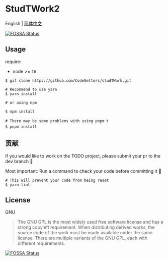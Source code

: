 # StudTWork2

English | [简体中文](./README-ZH.md)

[![FOSSA Status](https://app.fossa.com/api/projects/git%2Bgithub.com%2FCodeGetters%2FStudTWork2.svg?type=shield)](https://app.fossa.com/projects/git%2Bgithub.com%2FCodeGetters%2FStudTWork2?ref=badge_shield)

## Usage

require:

- node >= `16`

```shell
$ git clone https://github.com/CodeGetters/studTWork.git

# Recommend to use yarn
$ yarn install

# or using npm

$ npm install

# There may be some problems with using pnpm ❗
$ pnpm install

```

## 贡献

If you would like to work on the TODO project, please submit your pr to the dev branch 👀

Most important: Run a command to check your code before committing it 🤞

```shell
# This will prevent your code from being reset
$ yarn lint

```

## License

GNU

> The GNU GPL is the most widely used free software license and has a strong copyleft requirement. When distributing derived works, the source code of the work must be made available under the same license. There are multiple variants of the GNU GPL, each with different requirements.

[![FOSSA Status](https://app.fossa.com/api/projects/git%2Bgithub.com%2FCodeGetters%2FStudTWork2.svg?type=large)](https://app.fossa.com/projects/git%2Bgithub.com%2FCodeGetters%2FStudTWork2?ref=badge_large)
